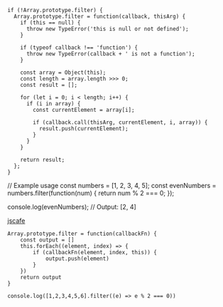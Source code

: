 ```
if (!Array.prototype.filter) {
  Array.prototype.filter = function(callback, thisArg) {
    if (this == null) {
      throw new TypeError('this is null or not defined');
    }

    if (typeof callback !== 'function') {
      throw new TypeError(callback + ' is not a function');
    }

    const array = Object(this);
    const length = array.length >>> 0;
    const result = [];

    for (let i = 0; i < length; i++) {
      if (i in array) {
        const currentElement = array[i];

        if (callback.call(thisArg, currentElement, i, array)) {
          result.push(currentElement);
        }
      }
    }

    return result;
  };
}
```
// Example usage
const numbers = [1, 2, 3, 4, 5];
const evenNumbers = numbers.filter(function(num) {
  return num % 2 === 0;
});

console.log(evenNumbers); // Output: [2, 4]

[jscafe](https://jscafe.dev/index.php/q9-polyfill-of-array-filter/)

```
Array.prototype.filter = function(callbackFn) {
    const output = []
    this.forEach((element, index) => {
        if (callbackFn(element, index, this)) {
            output.push(element)
        }
    })
    return output
}

console.log([1,2,3,4,5,6].filter((e) => e % 2 === 0))
```

